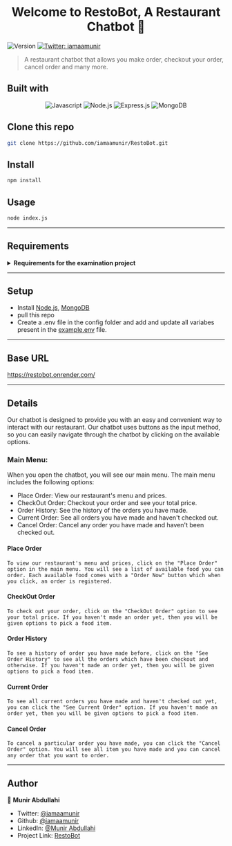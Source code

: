 <h1 align="center">Welcome to RestoBot, A Restaurant Chatbot 👋</h1>
<p>
  <img alt="Version" src="https://img.shields.io/badge/version-1.0.0-blue.svg?cacheSeconds=2592000" />
  <a href="https://twitter.com/iamaamunir" target="_blank">
    <img alt="Twitter: iamaamunir" src="https://img.shields.io/twitter/follow/iamaamunir.svg?style=social" />
  </a>
</p>

> A restaurant chatbot that allows you make order, checkout your order, cancel order and many more.

## Built with

<div align="center">

![Javascript][javascript]
![Node.js][node]
![Express.js][express]
![MongoDB][mongodb]

</div>

## Clone this repo

```sh
git clone https://github.com/iamaamunir/RestoBot.git
```

## Install

```sh
npm install
```

## Usage

```sh
node index.js
```

---

<!-- AltSchool Requirements -->

## Requirements

<details>

<summary> <strong>Requirements for the examination project</strong> </summary>

- [x] Users should be able to make an order

- [x] Users should be able to checkout order

- [x] The user should be able to see current order

- [x] The user should be able to see order history

- [x] The user should be able to cancel order

</details>

---

## Setup

- Install [Node.js](https://nodejs.org/en/download/), [MongoDB](https://www.mongodb.com/docs/manual/installation/)
- pull this repo
- Create a .env file in the config folder and add and update all variabes present in the [example.env](./config/example.env) file.

---

## Base URL

https://restobot.onrender.com/

---

## Details

Our chatbot is designed to provide you with an easy and convenient way to interact with our restaurant. Our chatbot uses buttons as the input method, so you can easily navigate through the chatbot by clicking on the available options.

### Main Menu:

When you open the chatbot, you will see our main menu. The main menu includes the following options:

- Place Order: View our restaurant's menu and prices.
- CheckOut Order: Checkout your order and see your total price.
- Order History: See the history of the orders you have made.
- Current Order: See all orders you have made and haven't checked out.
- Cancel Order: Cancel any order you have made and haven't been checked out.

#### Place Order

    To view our restaurant's menu and prices, click on the "Place Order" option in the main menu. You will see a list of available food you can order. Each available food comes with a "Order Now" button which when you click, an order is registered.

#### CheckOut Order

    To check out your order, click on the "CheckOut Order" option to see your total price. If you haven't made an order yet, then you will be given options to pick a food item.

#### Order History

    To see a history of order you have made before, click on the "See Order History" to see all the orders which have been checkout and otherwise. If you haven't made an order yet, then you will be given options to pick a food item.

#### Current Order

    To see all current orders you have made and haven't checked out yet, you can click the "See Current Order" option. If you haven't made an order yet, then you will be given options to pick a food item.

#### Cancel Order

    To cancel a particular order you have made, you can click the "Cancel Order" option. You will see all item you have made and you can cancel any order that you want to order.

---

## Author

👤 **Munir Abdullahi**

- Twitter: [@iamaamunir](https://twitter.com/iamaamunir)
- Github: [@iamaamunir](https://github.com/iamaamunir)
- LinkedIn: [@Munir Abdullahi](https://www.linkedin.com/in/aamunir100)
- Project Link: [RestoBot](https://github.com/iamaamunir/RestoBot)

<!-- Markdown Links & Images -->

[contributors-shield]: https://img.shields.io/github/contributors/tobisupreme/blogolicious.svg?style=for-the-badge
[contributors-url]: https://github.com/tobisupreme/blogolicious/graphs/contributors
[javascript]: https://img.shields.io/badge/javascript-%23323330.svg?style=for-the-badge&logo=javascript&logoColor=%23F7DF1C
[node]: https://img.shields.io/badge/node.js-6DA55F?style=for-the-badge&logo=node.js&logoColor=white
[express]: https://img.shields.io/badge/express.js-%23404d59.svg?style=for-the-badge&logo=express&logoColor=%2361DAFB
[mongodb]: https://img.shields.io/badge/MongoDB-%234ea94b.svg?style=for-the-badge&logo=mongodb&logoColor=white
